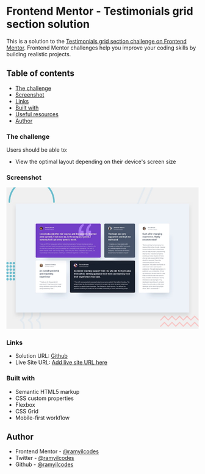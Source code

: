 # Frontend Mentor - Testimonials grid section solution

This is a solution to the [Testimonials grid section challenge on Frontend Mentor](https://www.frontendmentor.io/challenges/testimonials-grid-section-Nnw6J7Un7). Frontend Mentor challenges help you improve your coding skills by building realistic projects. 

## Table of contents

  - [The challenge](#the-challenge)
  - [Screenshot](#screenshot)
  - [Links](#links)
  - [Built with](#built-with)
  - [Useful resources](#useful-resources)
- [Author](#author)


### The challenge

Users should be able to:

- View the optimal layout depending on their device's screen size

### Screenshot

![Design preview for the Testimonial grid section](images/desktop-preview.jpg)


### Links

- Solution URL: [Github](https://github.com/ramyilcodes/fem-testimonial-grid-section.git)
- Live Site URL: [Add live site URL here](https://your-live-site-url.com)


### Built with

- Semantic HTML5 markup
- CSS custom properties
- Flexbox
- CSS Grid
- Mobile-first workflow


## Author

- Frontend Mentor - [@ramyilcodes](https://www.frontendmentor.io/profile/ramyilcodes)
- Twitter - [@ramyilcodes](https://twitter.com/ramyilcodes)
- Github - [@ramyilcodes](https://github.com/ramyilcodes)
